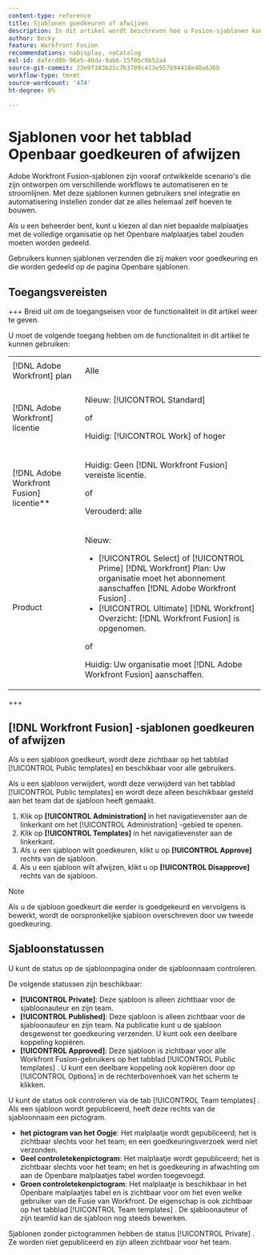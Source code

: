 ```yaml
---
content-type: reference
title: Sjablonen goedkeuren of afwijzen
description: In dit artikel wordt beschreven hoe u Fusion-sjablonen kunt goedkeuren of afwijzen.
author: Becky
feature: Workfront Fusion
recommendations: noDisplay, noCatalog
exl-id: dafecd8b-96e5-46da-9ab6-15f0bc9b52a4
source-git-commit: 23e9f383b25c7b3789c413e557b94418e48a636b
workflow-type: tm+mt
source-wordcount: '474'
ht-degree: 0%

---
```


# Sjablonen voor het tabblad Openbaar goedkeuren of afwijzen

Adobe Workfront Fusion-sjablonen zijn vooraf ontwikkelde scenario&#39;s die zijn ontworpen om verschillende workflows te automatiseren en te stroomlijnen. Met deze sjablonen kunnen gebruikers snel integratie en automatisering instellen zonder dat ze alles helemaal zelf hoeven te bouwen.

Als u een beheerder bent, kunt u kiezen al dan niet bepaalde malplaatjes met de volledige organisatie op het Openbare malplaatjes tabel zouden moeten worden gedeeld.

Gebruikers kunnen sjablonen verzenden die zij maken voor goedkeuring en die worden gedeeld op de pagina Openbare sjablonen. <!--do the have to be requested or can an admin just choose to approve?-->

## Toegangsvereisten

+++ Breid uit om de toegangseisen voor de functionaliteit in dit artikel weer te geven.

U moet de volgende toegang hebben om de functionaliteit in dit artikel te kunnen gebruiken:

<table style="table-layout:auto">
  <col>
  <col>
  <tbody>
    <tr>
      <td role="rowheader">[!DNL Adobe Workfront] plan</td>
      <td><p>Alle</p></td>
    </tr>
    <tr data-mc-conditions="">
      <td role="rowheader">[!DNL Adobe Workfront] licentie</td>
      <td><p>Nieuw: [!UICONTROL Standard]</p><p>of</p><p>Huidig: [!UICONTROL Work] of hoger</p></td>
    </tr>
    <tr>
      <td role="rowheader">[!DNL Adobe Workfront Fusion] licentie**</td>
      <td>
        <p>Huidig: Geen [!DNL Workfront Fusion] vereiste licentie.</p>
        <p>of</p>
        <p>Verouderd: alle</p>
      </td>
    </tr>
    <tr>
      <td role="rowheader">Product</td>
      <td>
        <p>Nieuw:</p>
        <ul>
          <li>[!UICONTROL Select] of [!UICONTROL Prime] [!DNL Workfront] Plan: Uw organisatie moet het abonnement aanschaffen [!DNL Adobe Workfront Fusion] .</li>
          <li>[!UICONTROL Ultimate] [!DNL Workfront] Overzicht: [!DNL Workfront Fusion] is opgenomen.</li>
        </ul>
        <p>of</p>
        <p>Huidig: Uw organisatie moet [!DNL Adobe Workfront Fusion] aanschaffen.</p>
      </td>
    </tr>
  </tbody>
</table>

<!--
For more detail about the information in this table, see [Access requirements in Workfront documentation](/help/quicksilver/administration-and-setup/add-users/access-levels-and-object-permissions/access-level-requirements-in-documentation.md). 

For information on [!DNL Adobe Workfront Fusion] licenses, see [[!DNL Adobe Workfront Fusion] licenses](../../workfront-fusion/get-started/license-automation-vs-integration.md).-->

+++

## [!DNL Workfront Fusion] -sjablonen goedkeuren of afwijzen

Als u een sjabloon goedkeurt, wordt deze zichtbaar op het tabblad [!UICONTROL Public templates] en beschikbaar voor alle gebruikers.

Als u een sjabloon verwijdert, wordt deze verwijderd van het tabblad [!UICONTROL Public templates] en wordt deze alleen beschikbaar gesteld aan het team dat de sjabloon heeft gemaakt.

1. Klik op **[!UICONTROL Administration]** in het navigatievenster aan de linkerkant om het [!UICONTROL Administration] -gebied te openen.
1. Klik op **[!UICONTROL Templates]** in het navigatievenster aan de linkerkant.
1. Als u een sjabloon wilt goedkeuren, klikt u op **[!UICONTROL Approve]** rechts van de sjabloon.
1. Als u een sjabloon wilt afwijzen, klikt u op **[!UICONTROL Disapprove]** rechts van de sjabloon.

>[!NOTE]
>
>Als u de sjabloon goedkeurt die eerder is goedgekeurd en vervolgens is bewerkt, wordt de oorspronkelijke sjabloon overschreven door uw tweede goedkeuring.


## Sjabloonstatussen

U kunt de status op de sjabloonpagina onder de sjabloonnaam controleren.

De volgende statussen zijn beschikbaar:

* **[!UICONTROL Private]**: Deze sjabloon is alleen zichtbaar voor de sjabloonauteur en zijn team.
* **[!UICONTROL Published]**: Deze sjabloon is alleen zichtbaar voor de sjabloonauteur en zijn team. Na publicatie kunt u de sjabloon desgewenst ter goedkeuring verzenden. U kunt ook een deelbare koppeling kopiëren.
* **[!UICONTROL Approved]**: Deze sjabloon is zichtbaar voor alle Workfront Fusion-gebruikers op het tabblad [!UICONTROL Public templates] . U kunt een deelbare koppeling ook kopiëren door op [!UICONTROL Options] in de rechterbovenhoek van het scherm te klikken.

U kunt de status ook controleren via de tab [!UICONTROL Team templates] . Als een sjabloon wordt gepubliceerd, heeft deze rechts van de sjabloonnaam een pictogram.

* **het pictogram van het Oogje**: Het malplaatje wordt gepubliceerd; het is zichtbaar slechts voor het team; en een goedkeuringsverzoek werd niet verzonden.
* **Geel controletekenpictogram**: Het malplaatje wordt gepubliceerd; het is zichtbaar slechts voor het team; en het is goedkeuring in afwachting om aan de Openbare malplaatjes tabel worden toegevoegd.
* **Groen controletekenpictogram**: Het malplaatje is beschikbaar in het Openbare malplaatjes tabel en is zichtbaar voor om het even welke gebruiker van de Fusie van Workfront. De eigenschap is ook zichtbaar op het tabblad [!UICONTROL Team templates] . De sjabloonauteur of zijn teamlid kan de sjabloon nog steeds bewerken.

Sjablonen zonder pictogrammen hebben de status [!UICONTROL Private] . Ze worden niet gepubliceerd en zijn alleen zichtbaar voor het team.


<!--

## Questions about how this works

Editing

1. If an admin edits a template, do they have to publish again? ... Do they have to approve again?
1. What does publishing actually do?
1. Does a user have to submit for approval to share on the Public tab or can admin go through and approve/reject which ones they want? 
1. What is the admin approving? Does a user have to submit it for approval? 



What does "Publishing" mean?
What does "Approving" mean?
If an admin edits a template, do they have to publish again? ... Do they have to approve again?
Does a user have to submit for approval to share on the Public tab or can admin go through and approve/reject which ones they want? 
What is the admin approving? Does a user have to submit it for approval?

-->

